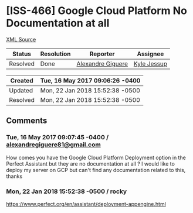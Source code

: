# [ISS-466] Google Cloud Platform No Documentation at all

[XML Source](./xml/ISS-466.xml)
<p></p>





Status|Resolution|Reporter|Assignee
------|----------|--------|--------
Resolved|Done|[Alexandre Giguere](alexandregiguere81@gmail.com)|[Kyle Jessup]($kjessup)





Created|Tue, 16 May 2017 09:06:26 -0400
-------|--------------
Updated|Mon, 22 Jan 2018 15:52:38 -0500
Resolved|Mon, 22 Jan 2018 15:52:38 -0500


## Comments




### Tue, 16 May 2017 09:07:45 -0400 / alexandregiguere81@gmail.com 

<p><p>How comes you have the Google Cloud Platform Deployment option in the Perfect Assistant but they are no documentation at all ? I would like to deploy my server on GCP but can't find any documentation related to this, thanks</p></p>


### Mon, 22 Jan 2018 15:52:38 -0500 / rocky 

<p><p><a href="https://www.perfect.org/en/assistant/deployment-appengine.html" class="external-link" rel="nofollow">https://www.perfect.org/en/assistant/deployment-appengine.html</a></p></p>



